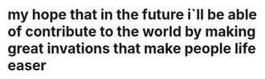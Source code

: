 # my hope that in the future i`ll be able of contribute to the world by making great invations that make people life easer
